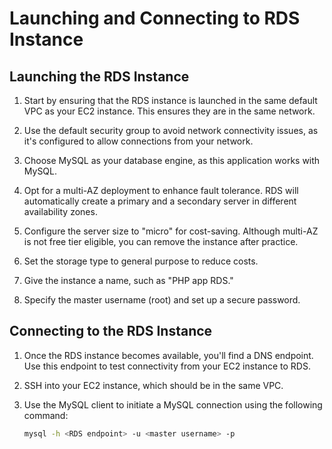 # Launching and Connecting to RDS Instance

## Launching the RDS Instance

1. Start by ensuring that the RDS instance is launched in the same default VPC as your EC2 instance. This ensures they are in the same network.

2. Use the default security group to avoid network connectivity issues, as it's configured to allow connections from your network.

3. Choose MySQL as your database engine, as this application works with MySQL.

4. Opt for a multi-AZ deployment to enhance fault tolerance. RDS will automatically create a primary and a secondary server in different availability zones.

5. Configure the server size to "micro" for cost-saving. Although multi-AZ is not free tier eligible, you can remove the instance after practice.

6. Set the storage type to general purpose to reduce costs.

7. Give the instance a name, such as "PHP app RDS."

8. Specify the master username (root) and set up a secure password.

## Connecting to the RDS Instance

1. Once the RDS instance becomes available, you'll find a DNS endpoint. Use this endpoint to test connectivity from your EC2 instance to RDS.

2. SSH into your EC2 instance, which should be in the same VPC.

3. Use the MySQL client to initiate a MySQL connection using the following command:
   ```bash
   mysql -h <RDS endpoint> -u <master username> -p

